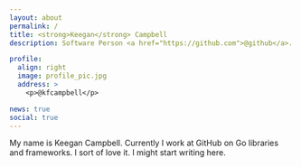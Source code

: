 ```yaml
---
layout: about
permalink: /
title: <strong>Keegan</strong> Campbell
description: Software Person <a href="https://github.com">@github</a>.

profile:
  align: right
  image: profile_pic.jpg
  address: >
    <p>@kfcampbell</p>

news: true
social: true
---
```


My name is Keegan Campbell. Currently I work at GitHub on Go libraries and frameworks. I sort of love it. I might start writing here.